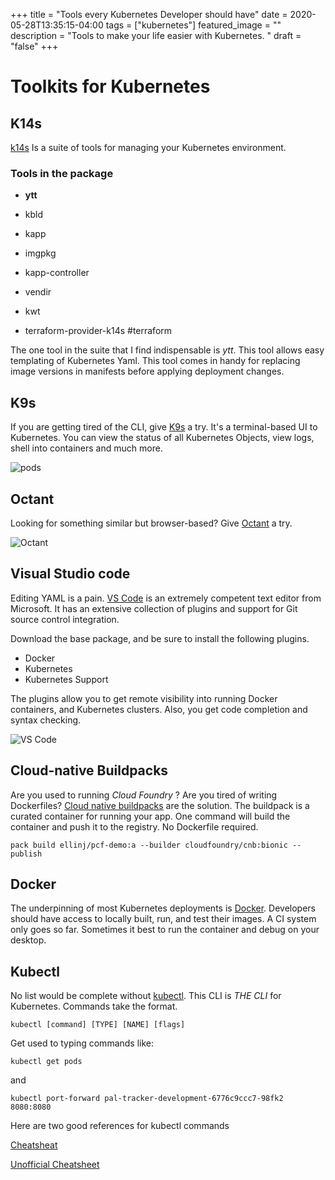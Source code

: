 +++
title = "Tools every Kubernetes Developer should have"
date = 2020-05-28T13:35:15-04:00
tags = ["kubernetes"]
featured_image = ""
description = "Tools to make your life easier with Kubernetes. "
draft = "false"
+++



# Toolkits for Kubernetes

## K14s

[k14s](https://k14s.io) Is a suite of tools for managing your Kubernetes environment.


### Tools in the package

* **ytt**

* kbld 

* kapp 

* imgpkg 

* kapp-controller 

* vendir

* kwt

* terraform-provider-k14s #terraform

The one tool in the suite that I find indispensable is *ytt*. This tool allows easy templating of Kubernetes Yaml. This tool comes in handy for replacing image versions in manifests before applying deployment changes.


## K9s

If you are getting tired of the CLI, give [K9s](https://k9scli.io
) a try. It's a terminal-based UI to Kubernetes. You can view the status of all Kubernetes Objects, view logs, shell into containers and much more. 

![pods](/wp-content/uploads/2020/05/pods.png)

## Octant

Looking for something similar but browser-based? Give [Octant](https://github.com/vmware-tanzu/octant) a try. 

![Octant](/wp-content/uploads/2020/05/octant.png)


## Visual Studio code

Editing YAML is a pain. [VS Code](https://code.visualstudio.com) is an extremely competent text editor from Microsoft. It has an extensive collection of plugins and support for Git source control integration. 

Download the base package, and be sure to install the following plugins.

* Docker
* Kubernetes
* Kubernetes Support

The plugins allow you to get remote visibility into running Docker containers, and Kubernetes clusters. Also, you get code completion and syntax checking.

![VS Code](/wp-content/uploads/2020/05/vscode.jpg)


## Cloud-native Buildpacks

Are you used to running *Cloud Foundry* ? Are you tired of writing Dockerfiles? [Cloud native buildpacks](https://buildpacks.io) are the solution. The buildpack is a curated container for running your app. One command will build the container and push it to the registry. No Dockerfile required.

```pack build ellinj/pcf-demo:a --builder cloudfoundry/cnb:bionic --publish```

## Docker

The underpinning of most Kubernetes deployments is [Docker](https://docs.docker.com/desktop/). Developers should have access to locally built, run, and test their images. A CI system only goes so far. Sometimes it best to run the container and debug on your desktop. 


## Kubectl

No list would be complete without [kubectl](https://kubernetes.io/docs/tasks/tools/install-kubectl/). This CLI is *THE CLI* for Kubernetes. Commands take the format.

`kubectl [command] [TYPE] [NAME] [flags]`

Get used to typing commands like:

`kubectl get pods`

and

`kubectl port-forward pal-tracker-development-6776c9ccc7-98fk2 8080:8080`

Here are two good references for kubectl commands

[Cheatsheat](https://kubernetes.io/docs/reference/kubectl/cheatsheet/)

[Unofficial Cheatsheet](https://unofficial-kubernetes.readthedocs.io/en/latest/user-guide/kubectl-cheatsheet/)

